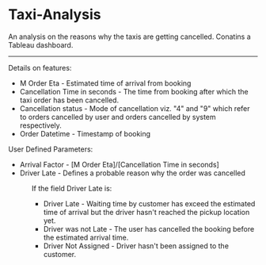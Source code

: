 # Taxi-Analysis
An analysis on the reasons why the taxis are getting cancelled.
Conatins a Tableau dashboard.

----------------------------------------------------------------------------------------------------
Details on features:
<ul>
<li>M Order Eta - Estimated time of arrival from booking</li>
<li>Cancellation Time in seconds - The time from booking after which the taxi order has been cancelled.</li>
<li>Cancellation status - Mode of cancellation viz. "4" and "9" which refer to orders cancelled by user and orders cancelled by system respectively.</li>
<li>Order Datetime - Timestamp of booking</li>
</ul>



User Defined Parameters:
<ul>
<li>Arrival Factor - [M Order Eta]/[Cancellation Time in seconds]</li>
<li>Driver Late - Defines a probable reason why the order was cancelled</li>
  <ul>
    If the field Driver Late is:
    <ul>
      <li>Driver Late - Waiting time by customer has exceed the estimated time of arrival but the driver hasn't reached the pickup location yet.</li>
      <li>Driver was not Late - The user has cancelled the booking before the estimated arrival time.</li>
      <li>Driver Not Assigned - Driver hasn't been assigned to the customer.</li>
    </ul>
  </ul>
</ul>
